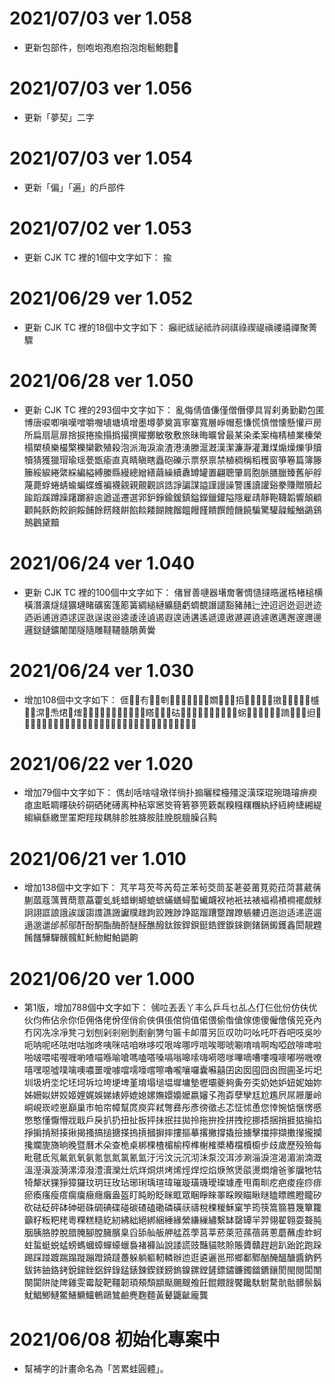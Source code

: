 # 2021/07/03 ver 1.058
* 更新包部件，刨咆垉孢庖抱泡炮髱鮑麭𢼌

# 2021/07/03 ver 1.056
* 更新「夢契」二字

# 2021/07/03 ver 1.054
* 更新「偏」「遍」的戶部件

# 2021/07/02 ver 1.053
* 更新 CJK TC 裡的1個中文字如下：
揄

# 2021/06/29 ver 1.052
* 更新 CJK TC 裡的18個中文字如下：
癲祀祓祕祗祚祠祺祿禊禔禛禝禧禪聚菁驟

# 2021/06/28 ver 1.050
* 更新 CJK TC 裡的293個中文字如下：
亂侮倩值傔僅僧僭儚具冐刹勇勤勸包匿博唐唳喞嗔嘆噌嚼囎埴塘填增墨墫夢奠寘寧寨寬層崢帽惹慊慌慎憎懐懸懽戸房所扁扇扈扉捨捩捲揄搨撝撮撰擢擲敏敬敷旅昧晦曠曾最某染柔案梅棈植業榛榮榻槊槙樂樶檠櫟欒歡殖殺泡派海淚渝渣港湧滕滬漑漢潔濂瀞灌灘煤煽燥爍爭牘犢猜獲獵瑁瑜瑶甍甑瘉直真睛瞋瞎矗砲礫示票祭禀禁稙稠稱稻穫窗箏箞篇簿籐籘綏綟綣綮綵編縊縛縢縣縵總繒繕繭繰續纛罇罐置翩聰肇肩胞脈膳臘臻舊舮艀蔑薨蜉蜷蜻蝓蝙蝶蠖褊襪覦親覿觀誤誥諍諞謀謚謹謾譟警護讀讙谿豢賺贈贖起踰蹈蹊蹲躁躇躑辭逾遒遥遷選郛鈩錚鍮鍰鎮鎰鑅鑞鑵隘隱雇靕靜鞄韈韜響顛顧顴飩飫飭餃餉餒餔餘餝餞餠餡餤餧餬餽餾饂饅饉饋饌饐饑饒騙驚驩髞鰀鰌鷁鷄鷏鸛黛黷

# 2021/06/24 ver 1.040
* 更新 CJK TC 裡的100個中文字如下：
偖冒善嗹器墸奝奢惆慥撻晧暹梏楮槌横橫潛瀇燧燵獷璉睹礦窖篷簓簧綢縋縺纊膸虧蜩覩譖譴豁豬赭辷迚迢迥迯迴迸迹迺逅逋逍逎逑逕逖逞逡逧逵逶逹遉遏遐遑遖遘遙遞遧遨遯遲遶遽邀邁邂邃邇邊邏鎹鏈鑛闍闥隧隨雕韃韆髓鵰黄黌

# 2021/06/24 ver 1.030
* 增加108個中文字如下：
𠊎𠎷𠕆𠕇𠖄𠗻𠜱𠞩𠞭𠠃𠠝𠢕𠯗𠲿𡢃𡳞𢎙𢪱𢫦𢯭𢯾𢱤𢲴𢲸𢳆𢳪𢶀𢼌𢼛𣁳𣛮𣮈𣲩𣻸𣼎𤆬𤉙𤊶𤌍𤍒𤐙𤐰𤘅𤞚𤲍𤶃𤸁𤸱𤺅𤺪𥉌𥌚𥍉𥐵𥑮𥯟𥯥𥰔𥴊𥺆𦉎𦊓𦜆𦟪𧉟𧊅𧌄𧩣𧮙𧻴𧿬𧿳𨂾𨂿𨃰𨅔𨑨𨒇𨢑𩑾𩚨𩛩𩜄𩜰𩵱𩸙𩸶𩼧𪁎𪐞𪖐𪘒𪜶𪹚𫝏𫝘𫝛𫝺𫝻𫞼𫟂𫟧𫠛𫣆𬠖𬦰𰣻𰹬

# 2021/06/22 ver 1.020
* 增加79個中文字如下：
傌刦咶啥噠墩徉徜扑搧曬樑檯殭浞潢琛琨琬璐璿痹瘐瘜盅眡睭瞜砄砛硐硒硓礡离种秥窣窸筊筲箬篸篼簌粼糗糨糬糰紈紓絚絝緁緗緹縐縝繇繳罡罣羓羥羧耦肨胗胜胮胺胿脕脘膻臊臽黗

# 2021/06/21 ver 1.010
* 增加138個中文字如下：
芃芊芎芡芩芮芶芷苯茍茭茼荃荖荽莆莧菀菈菏葚葳蒨蒯蓏蔻蕅蕒蕳薏藠藿虬蚝蜡蝲螈螕蟅蟎蟮蟳蟴蠘衊衩衪衹袪裱褔褟襀襇襬覷觩詗詡誆誏誐誒諼謅謢譙譭讞贌趖跔跤跩踄踭踮蹓蹧蹩蹭蹽躼軁迌迤迨适递逩遛遢邈邋邰郝鄔酐酚酮酯酶酹醚醛醮醱鈦銨銲鋇鋌鋯鋰錑錸鍘鍺鎘鎩鑊鑫閎靚韙餚饈驊驒髕髖魟魠魩魽鮊鼯齁

# 2021/06/20 ver 1.000
* 第1版，增加788個中文字如下：
㋿㕸丟丢丫丰么乒乓乜乩亼仃仨仳份仿伕优伙伨佈佔佘你佢佣佫佬佾侄俏俞俠俱倀倌倘值偌偎偷偺傖傢傯傻僱儈儐兕兗內冇冈冼凃凈凳刁划刨剁剎剜剝剷劊勥勻匾卡卹厝另叵叹叻叼吆吒吓吞吧吱吳吵呃呐呢呸呿咁咕咖咚咦咪咭咱咻哆哎哏哞哪哼唁唉唧唬唰唷啃啊啕啞啟啡啤啦啪啵喂喏喔喱喲喳喵喺喻嗆嗎嗑嗒嗓嗝嗡嗥嗦嗨嗬嗯嗲嗶嘀嘈嘍嘎嘜嘟嘮嘰嘹嘻嘿噁噓噗噙噢噥噩噯噱噹嚅嚎嚐嚓嚕嚨嚷囉囊囌囍囝囟囡囤囧囪囫圇圣圬圯圳圾坍坔坨坯坷坼垃垮埂埤堇堉塌塠塭墀墉墊壢壩夔夠夤夯奀奶她妒妞妮妯妳姊姍姒姘姣姬娌娓娛娣婊婷媲媳嫘嫵嬛嬝嬤嬴嬸孓孢孬孽孿尪尬尷屄屌屜屢岭峒峴崁崆崽巔巢巿帕帘幛幫庹庾弈弒彆彞彤彥徬徵忐忑怔怵恿您悻惋惦愜愣慼憋憨懂懨懵戕戢戶戾扒扔扭扯扳抨抺抿拄拋拎拖拚拴拼拽挖挪捂捆捎捱掂掄掐掙掮掯掰揍揪揭搔搞搥搪搽摀摃摑摒摔摟摳摹撂撇撐撬撿擄擊擋擰擷擻攆攏攔攙斕旎旖晌晚暨曆术朵查桅桌梆棵楂楣榆榨榫榭榷槳樁檔櫝櫥步歧歲歷殁殮每毗毽氐氖氟氦氧氨氪氫氮氯氰氳汙污汶沅沉沏沬泵洨洱涉涮淄淚渲渴湄湔湳溉溫溼滇漩漪漯漳潑澧瀆灤灶炕烊烔烘烤烯烴焊焢焰焿煞煲燄燙燜燴爸爹牖牠牯犄犛狀猓猙獐玀玟玥玨玫玷琊琍瑀瑄瑋璀璇璜璣璦璨璩產甩甭甽疙疤痠痤痧痱瘀瘓瘙瘦瘩瘸癟癥癮癱盎盔盯盹盼眨眯眶眾睏睜睞睪睬睽瞄瞅瞇瞌瞟瞧瞪矓矽砍砝砭砰砵砷砸硃碉碘碟碰碳碴磕磡磷磺祆禱稅稞稯穌窠竽筠筷篙篛篡篾簞籮籲籽粄粑粩粵粿糕糙紇紉紼絀絕綁綑綞緣縈縑繅繡繫缽罄罈羋羿翎翟翱耍聱肫胭胰胳脖脫腊腌腳膛臃臏臬舀舔舢舨舺艋荔荸莒莘菸萊蒞蓀蓓蔣蔥蘑蘸虛蚱蚵蛀蜇蜓蜕蜢螃螞蟈蟑蟬蠔蠟裊褚褲訕說諉謊豉豔貓賅賒賬贗贛趕趟趴跆跎跑跺踢踩踫踱踹蹋蹝蹦蹬蹺躂躉躲躺軀軔轔辦迆逛遴邐邕邢鄉鄱鄹酗醃醞醣醬鈉鈣鈸鈽鈾鉻銬銳銻銼鋁鋅錄錳錶鍊鍥鎂鎊鎢鎳鏍鏜鏟鏢鏽鐮鐲鐳鑣鑲閡閩閱闆闈闋闐阱陡陴雞雯霉靛靶韁韌頊頰頹顓颳颺颼飧飪餛餵餿饜饞馱駙騖骯骷髒鬃鬍魷鯧鯽鰱鱉鱔鱖鱷鵪鷗鷥鹼麂麴麵黃鼙鼴齜龐龔

# 2021/06/08 初始化專案中
* 幫補字的計畫命名為「苦累蛙圓體」。